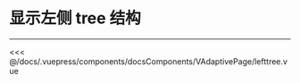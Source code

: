 # 显示左侧 tree 结构

---

<common-code-format>
  <docsComponents-VAdaptivePage-lefttree slot="source"></docsComponents-VAdaptivePage-lefttree>

<<< @/docs/.vuepress/components/docsComponents/VAdaptivePage/lefttree.vue
</common-code-format>
